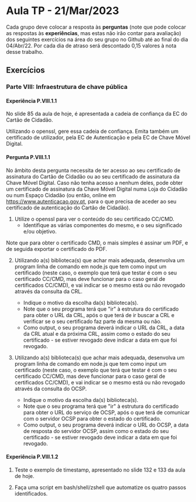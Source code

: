 # Aula TP - 21/Mar/2023

Cada grupo deve colocar a resposta às **perguntas** (note que pode colocar as respostas às **experiências**, mas estas não irão contar para avaliação) dos seguintes exercícios na área do seu grupo no Github até ao final do dia 04/Abr/22. Por cada dia de atraso será descontado 0,15 valores à nota desse trabalho.

## Exercícios

### Parte VIII: Infraestrutura de chave pública

#### Experiência P.VIII.1.1

No slide 85 da aula de hoje, é apresentada a cadeia de confiança da EC do Cartão de Cidadão.

Utilizando o openssl, gere essa cadeia de confiança. Emita também um certificado de utilizador, pela EC de Autenticação e pela  EC de Chave Móvel Digital.

#### Pergunta P.VIII.1.1

No âmbito desta pergunta necessita de ter acesso ao seu certificado de assinatura do Cartão de Cidadão ou ao seu certificado de assinatura da Chave Móvel Digital. Caso não tenha acesso a nenhum deles, pode obter um certificado de assinatura da Chave Móvel Digital numa Loja do Cidadão ou num Espaço Cidadão (ou então, online em <https://www.autenticacao.gov.pt>, para o que precisa de aceder ao seu certificado de autenticação do Cartão de Cidadão).

1. Utilize o openssl para ver o conteúdo do seu certificado CC/CMD.
   + Identifique as várias componentes do mesmo, e o seu significado e/ou objetivo.
  
Note que para obter o certificado CMD, o mais simples é assinar um PDF, e de seguida exportar o certificado do PDF.

2. Utilizando a(s) biblioteca(s) que achar mais adequada, desenvolva um program linha de comando em node.js que tem como input um certificado (neste caso, o exemplo que terá que testar é com o seu certificado CC/CMD, mas deve funcionar para o caso geral de certificados CC/CMD), e vai indicar se o mesmo está ou não revogado através da consulta da CRL.
   + Indique o motivo da escolha da(s) biblioteca(s).
   + Note que o seu programa terá que "ir" à estrutura do certificado para obter o URL da CRL, após o que terá de ir buscar a CRL e verificar se o seu certificado faz parte da mesma ou não.
   + Como output, o seu programa deverá indicar o URL da CRL, a data da CRL atual e da próxima CRL, assim como o estado do seu certificado - se estiver revogado deve indicar a data em que foi revogado.

3. Utilizando a(s) biblioteca(s) que achar mais adequada, desenvolva um program linha de comando em node.js que tem como input um certificado (neste caso, o exemplo que terá que testar é com o seu certificado CC/CMD, mas deve funcionar para o caso geral de certificados CC/CMD), e vai indicar se o mesmo está ou não revogado através da consulta do OCSP.
   + Indique o motivo da escolha da(s) biblioteca(s).
   + Note que o seu programa terá que "ir" à estrutura do certificado para obter o URL do serviço de OCSP, após o que terá de comunicar com o servidor OCSP para obter o estado do certificado.
   + Como output, o seu programa deverá indicar o URL do OCSP, a data de resposta do servidor OCSP, assim como o estado do seu certificado - se estiver revogado deve indicar a data em que foi revogado.

#### Experiência P.VIII.1.2

1. Teste o exemplo de timestamp, apresentado no slide 132 e 133 da aula de hoje.

2. Faça uma script em bash/shell/zshell que automatize os quatro passos identificados.
